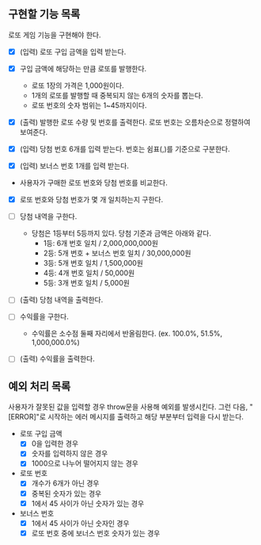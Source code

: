 ## 구현할 기능 목록

로또 게임 기능을 구현해야 한다.

- [x] (입력) 로또 구입 금액을 입력 받는다.

- [x] 구입 금액에 해당하는 만큼 로또를 발행한다.
  - 로또 1장의 가격은 1,000원이다.
  - 1개의 로또를 발행할 때 중복되지 않는 6개의 숫자를 뽑는다.
  - 로또 번호의 숫자 범위는 1~45까지이다.
- [x] (출력) 발행한 로또 수량 및 번호를 출력한다. 로또 번호는 오름차순으로
      정렬하여 보여준다.

- [x] (입력) 당첨 번호 6개를 입력 받는다. 번호는 쉼표(,)를 기준으로 구분한다.
- [x] (입력) 보너스 번호 1개를 입력 받는다.

- 사용자가 구매한 로또 번호와 당첨 번호를 비교한다.
- [x] 로또 번호와 당첨 번호가 몇 개 일치하는지 구한다.
- [ ] 당첨 내역을 구한다.
  - 당첨은 1등부터 5등까지 있다. 당첨 기준과 금액은 아래와 같다.
    - 1등: 6개 번호 일치 / 2,000,000,000원
    - 2등: 5개 번호 + 보너스 번호 일치 / 30,000,000원
    - 3등: 5개 번호 일치 / 1,500,000원
    - 4등: 4개 번호 일치 / 50,000원
    - 5등: 3개 번호 일치 / 5,000원
- [ ] (출력) 당첨 내역을 출력한다.

- [ ] 수익률을 구한다.
  - 수익률은 소수점 둘째 자리에서 반올림한다. (ex. 100.0%, 51.5%, 1,000,000.0%)
- [ ] (출력) 수익률을 출력한다.

## 예외 처리 목록

사용자가 잘못된 값을 입력할 경우 throw문을 사용해 예외를 발생시킨다. 그런 다음,
"[ERROR]"로 시작하는 에러 메시지를 출력하고 해당 부분부터 입력을 다시 받는다.

- 로또 구입 금액
  - [x] 0을 입력한 경우
  - [x] 숫자를 입력하지 않은 경우
  - [x] 1000으로 나누어 떨어지지 않는 경우
- 로또 번호
  - [x] 개수가 6개가 아닌 경우
  - [x] 중복된 숫자가 있는 경우
  - [x] 1에서 45 사이가 아닌 숫자가 있는 경우
- 보너스 번호
  - [x] 1에서 45 사이가 아닌 숫자인 경우
  - [x] 로또 번호 중에 보너스 번호 숫자가 있는 경우
